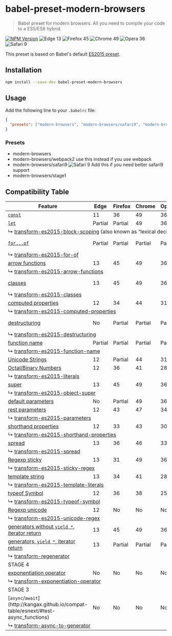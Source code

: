 # babel-preset-modern-browsers

> Babel preset for modern browsers. All you need to compile your code to a ES5/ES6 hybrid.

[![NPM Version](http://img.shields.io/npm/v/babel-preset-modern-browsers.svg?style=flat-square)](https://www.npmjs.org/package/babel-preset-modern-browsers)
![Edge 13](https://img.shields.io/badge/Edge-13-green.svg?style=flat-square)
![Firefox 45](https://img.shields.io/badge/Firefox-45-green.svg?style=flat-square)
![Chrome 49](https://img.shields.io/badge/Chrome-49-green.svg?style=flat-square)
![Opera 36](https://img.shields.io/badge/Opera-36-green.svg?style=flat-square)
![Safari 9](https://img.shields.io/badge/Safari-9-orange.svg?style=flat-square)

This preset is based on Babel's default [ES2015 preset](https://babeljs.io/docs/plugins/preset-es2015/).

## Installation

```sh
npm install --save-dev babel-preset-modern-browsers
```

## Usage

Add the following line to your `.babelrc` file:

```json
{
  "presets": ["modern-browsers", "modern-browsers/safari9", "modern-browsers/stage1"]
}
```

### Presets

- modern-browsers
- modern-browsers/webpack2 use this instead if you use webpack
- modern-browsers/safari9 ![Safari 9](https://img.shields.io/badge/Safari-9-green.svg?style=flat-square) Add this if you need better safari9 support
- modern-browsers/stage1


## Compatibility Table

<table width="100%">
    <thead>
        <th>Feature</th>
        <th>Edge</th>
        <th>Firefox</th>
        <th>Chrome</th>
        <th>Opera</th>
        <th>Safari</th>
        <th>Android</th>
        <th>iOS</th>
    </thead>
    <tr>
        <td>
            <a href="https://kangax.github.io/compat-table/es6/#test-const"><code>const</code></a>
        </td>
        <td>11</td>
        <td>36</td>
        <td>49</td>
        <td>36</td>
        <td>No</td>
        <td>No</td>
        <td>No</td>
    </tr>
    <tr>
        <td>
            <a href="https://kangax.github.io/compat-table/es6/#test-let"><code>let</code></a>
        </td>
        <td>Partial</td>
        <td>Partial</td>
        <td>49</td>
        <td>36</td>
        <td>Partial</td>
        <td>No</td>
        <td>Partial</td>
    </tr>
    <tr>
        <td colspan="8">
            &#8627; <a href="https://babeljs.io/docs/plugins/transform-es2015-block-scoping">transform-es2015-block-scoping</a> (also known as “lexical declarations”)
        </td>
    </tr>
    <tr>
        <td>
            <a href="https://kangax.github.io/compat-table/es6/#test-for..of_loops"><code>for...of</code></a>
        </td>
        <td>Partial</td>
        <td>Partial</td>
        <td>Partial</td>
        <td>Partial</td>
        <td>Partial</td>
        <td>5.1 Partial</td>
        <td>Partial</td>
    </tr>
    <tr>
        <td colspan="8">
            &#8627; <a href="https://babeljs.io/docs/plugins/transform-es2015-for-of">transform-es2015-for-of</a>
        </td>
    </tr>
    <tr>
        <td>
            <a href="https://kangax.github.io/compat-table/es6/#test-arrow_functions">arrow functions</a>
        </td>
        <td>13</td>
        <td>45</td>
        <td>49</td>
        <td>36</td>
        <td>No</td>
        <td>No</td>
        <td>No</td>
    </tr>
    <tr>
        <td colspan="8">
            &#8627; <a href="https://babeljs.io/docs/plugins/transform-es2015-arrow-functions">transform-es2015-arrow-functions</a>
        </td>
    </tr>
    <tr>
        <td>
            <a href="https://kangax.github.io/compat-table/es6/#test-arrow_functions">classes</a>
        </td>
        <td>13</td>
        <td>45</td>
        <td>49</td>
        <td>36</td>
        <td>9 (partial)</td>
        <td>No</td>
        <td>9 (partial)</td>
    </tr>
    <tr>
        <td colspan="8">
            &#8627; <a href="https://babeljs.io/docs/plugins/transform-es2015-classes">transform-es2015-classes</a>
        </td>
    </tr>
    <tr>
        <td>
            <a href="https://kangax.github.io/compat-table/es6/#test-object_literal_extensions_computed_properties">computed properties</a>
        </td>
        <td>12</td>
        <td>34</td>
        <td>44</td>
        <td>31</td>
        <td>7.1</td>
        <td>No</td>
        <td>8</td>
    </tr>
    <tr>
        <td colspan="8">
            &#8627; <a href="https://babeljs.io/docs/plugins/transform-es2015-computed-properties">transform-es2015-computed-properties</a>
        </td>
    </tr>
    <tr>
        <td>
            <a href="https://kangax.github.io/compat-table/es6/">destructuring</a>
        </td>
        <td>No</td>
        <td>Partial</td>
        <td>Partial</td>
        <td>Partial</td>
        <td>Partial</td>
        <td>No</td>
        <td>Partial since 8</td>
    </tr>
    <tr>
        <td colspan="8">
            &#8627; <a href="https://babeljs.io/docs/plugins/transform-es2015-destructuring">transform-es2015-destructuring</a>
        </td>
    </tr>
    <tr>
        <td>
            <a href="https://kangax.github.io/compat-table/es6/#test-function_name_property">function name</a>
        </td>
        <td>Partial</td>
        <td>Partial</td>
        <td>Partial</td>
        <td>Partial</td>
        <td>Partial</td>
        <td>Partial</td>
        <td>Partial</td>
    </tr>
    <tr>
        <td colspan="8">
            &#8627; <a href="https://babeljs.io/docs/plugins/transform-es2015-function-name">transform-es2015-function-name</a>
        </td>
    </tr>
    <tr>
        <td>
            <a href="https://kangax.github.io/compat-table/es6/#test-Unicode_code_point_escapes_in_strings">Unicode Strings</a>
        </td>
        <td>12</td>
        <td>Partial</td>
        <td>44</td>
        <td>31</td>
        <td>9</td>
        <td>No</td>
        <td>9</td>
    </tr>
    <tr>
        <td>
            <a href="https://kangax.github.io/compat-table/es6/#test-octal_and_binary_literals">Octal/Binary Numbers</a>
        </td>
        <td>12</td>
        <td>36</td>
        <td>41</td>
        <td>28</td>
        <td>9</td>
        <td>No</td>
        <td>9</td>
    </tr>
    <tr>
        <td colspan="8">
            &#8627; <a href="https://babeljs.io/docs/plugins/transform-es2015-literals">transform-es2015-literals</a>
        </td>
    </tr>
    <tr>
        <td>
            <a href="https://kangax.github.io/compat-table/es6/#test-super">super</a>
        </td>
        <td>13</td>
        <td>45</td>
        <td>49</td>
        <td>36</td>
        <td>Partial</td>
        <td>No</td>
        <td>Partial</td>
    </tr>
    <tr>
        <td colspan="8">
            &#8627; <a href="https://babeljs.io/docs/plugins/transform-es2015-object-super">transform-es2015-object-super</a>
        </td>
    </tr>
    <tr>
        <td>
            <a href="https://kangax.github.io/compat-table/es6/#test-default_function_parameters">default parameters</a>
        </td>
        <td>No</td>
        <td>Partial</td>
        <td>49</td>
        <td>36</td>
        <td>No</td>
        <td>No</td>
        <td>No</td>
    </tr>
    <tr>
        <td>
            <a href="https://kangax.github.io/compat-table/es6/#test-rest_parameters">rest parameters</a>
        </td>
        <td>12</td>
        <td>43</td>
        <td>47</td>
        <td>34</td>
        <td>No</td>
        <td>No</td>
        <td>No</td>
    </tr>
    <tr>
        <td colspan="8">
            &#8627; <a href="https://babeljs.io/docs/plugins/transform-es2015-parameters">transform-es2015-parameters</a>
        </td>
    </tr>
    <tr>
        <td>
            <a href="https://kangax.github.io/compat-table/es6/#test-object_literal_extensions_shorthand_properties">shorthand properties</a>
        </td>
        <td>12</td>
        <td>33</td>
        <td>43</td>
        <td>30</td>
        <td>9</td>
        <td>No</td>
        <td>9</td>
    </tr>
    <tr>
        <td colspan="8">
            &#8627; <a href="https://babeljs.io/docs/plugins/transform-es2015-shorthand-properties">transform-es2015-shorthand-properties</a>
        </td>
    </tr>
    <tr>
        <td>
            <a href="https://kangax.github.io/compat-table/es6/#test-spread">spread</a>
        </td>
        <td>13</td>
        <td>36</td>
        <td>46</td>
        <td>33</td>
        <td>Partial</td>
        <td>No</td>
        <td>Partial</td>
    </tr>
    <tr>
        <td colspan="8">
            &#8627; <a href="https://babeljs.io/docs/plugins/transform-es2015-spread">transform-es2015-spread</a>
        </td>
    </tr>
    <tr>
        <td>
            <a href="https://kangax.github.io/compat-table/es6/#test-RegExp_y_and_u_flags_y_flag">Regexp sticky</a>
        </td>
        <td>13</td>
        <td>31</td>
        <td>49</td>
        <td>36</td>
        <td>No</td>
        <td>No</td>
        <td>No</td>
    </tr>
    <tr>
        <td colspan="8">
            &#8627; <a href="https://babeljs.io/docs/plugins/transform-es2015-sticky-regex">transform-es2015-sticky-regex</a>
        </td>
    </tr>
    <tr>
        <td>
            <a href="https://kangax.github.io/compat-table/es6/#test-template_strings">template string</a>
        </td>
        <td>13</td>
        <td>34</td>
        <td>41</td>
        <td>28</td>
        <td>9</td>
        <td>No</td>
        <td>9</td>
    </tr>
    <tr>
        <td colspan="8">
            &#8627; <a href="https://babeljs.io/docs/plugins/transform-es2015-template-literals">transform-es2015-template-literals</a>
        </td>
    </tr>
    <tr>
        <td>
            <a href="https://kangax.github.io/compat-table/es6/#test-Symbol_typeof_support">typeof Symbol</a>
        </td>
        <td>12</td>
        <td>36</td>
        <td>38</td>
        <td>25</td>
        <td>9</td>
        <td>5.1</td>
        <td>9</td>
    </tr>
    <tr>
        <td colspan="8">
            &#8627; <a href="https://babeljs.io/docs/plugins/transform-es2015-typeof-symbol">transform-es2015-typeof-symbol</a>
        </td>
    </tr>
    <tr>
        <td>
            <a href="https://kangax.github.io/compat-table/es6/#test-RegExp_y_and_u_flags_u_flag">Regexp unicode</a>
        </td>
        <td>12</td>
        <td>No</td>
        <td>No</td>
        <td>No</td>
        <td>No</td>
        <td>No</td>
        <td>No</td>
    </tr>
    <tr>
        <td colspan="8">
            &#8627; <a href="https://babeljs.io/docs/plugins/transform-es2015-unicode-regex">transform-es2015-unicode-regex</a>
        </td>
    </tr>
    <tr>
        <td>
            <a href="https://kangax.github.io/compat-table/es6/#test-generators">generators without <code>yield *</code>, iterator return</a>
        </td>
        <td>13</td>
        <td>45</td>
        <td>49</td>
        <td>36</td>
        <td>No</td>
        <td>No</td>
        <td>No</td>
    </tr>
    <tr>
        <td>
            <a href="https://kangax.github.io/compat-table/es6/#test-generators">generators, <code>yield *</code>, iterator return</a>
        </td>
        <td>13</td>
        <td>Partial</td>
        <td>Partial</td>
        <td>Partial</td>
        <td>No</td>
        <td>No</td>
        <td>No</td>
    </tr>
    <tr>
        <td colspan="8">
            &#8627; <a href="https://babeljs.io/docs/plugins/transform-regenerator">transform-regenerator</a>
        </td>
    </tr>
    <tr>
        <td colspan="8">
            STAGE 4
        </td>
    </tr>
    <tr>
        <td>
            <a href="http://kangax.github.io/compat-table/esnext/#test-exponentiation_(**)_operator">exponentiation operator</a>
        </td>
        <td>No</td>
        <td>No</td>
        <td>No</td>
        <td>No</td>
        <td>No</td>
        <td>No</td>
        <td>No</td>
    </tr>
    <tr>
        <td colspan="8">
            &#8627; <a href="https://babeljs.io/docs/plugins/transform-exponentiation-operator">transform-exponentiation-operator</a>
        </td>
    </tr>
    <tr>
        <td colspan="8">
            STAGE 3
        </td>
    </tr>
    <tr>
        <td>
            [<code>async</code>/<code>await</code>](http://kangax.github.io/compat-table/esnext/#test-async_functions)
        </td>
        <td>No</td>
        <td>No</td>
        <td>No</td>
        <td>No</td>
        <td>No</td>
        <td>No</td>
        <td>No</td>
    </tr>
    <tr>
        <td colspan="8">
            &#8627; <a href="https://babeljs.io/docs/plugins/transform-async-to-generator">transform-async-to-generator</a>
        </td>
    </tr>
</table>
